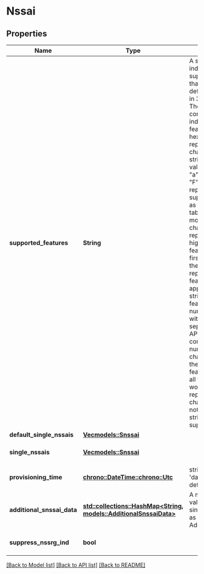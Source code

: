 # Nssai

## Properties
Name | Type | Description | Notes
------------ | ------------- | ------------- | -------------
**supported_features** | **String** | A string used to indicate the features supported by an API that is used as defined in clause  6.6 in 3GPP TS 29.500. The string shall contain a bitmask indicating supported features in  hexadecimal representation Each character in the string shall take a value of \"0\" to \"9\",  \"a\" to \"f\" or \"A\" to \"F\" and shall represent the support of 4 features as described in  table 5.2.2-3. The most significant character representing the highest-numbered features shall  appear first in the string, and the character representing features 1 to 4 shall appear last  in the string. The list of features and their numbering (starting with 1) are defined  separately for each API. If the string contains a lower number of characters than there are  defined features for an API, all features that would be represented by characters that are not  present in the string are not supported.  | [optional] [default to None]
**default_single_nssais** | [**Vec<models::Snssai>**](Snssai.md) |  | 
**single_nssais** | [**Vec<models::Snssai>**](Snssai.md) |  | [optional] [default to None]
**provisioning_time** | [**chrono::DateTime::<chrono::Utc>**](DateTime.md) | string with format 'date-time' as defined in OpenAPI. | [optional] [default to None]
**additional_snssai_data** | [**std::collections::HashMap<String, models::AdditionalSnssaiData>**](AdditionalSnssaiData.md) | A map(list of key-value pairs) where singleNssai serves as key of AdditionalSnssaiData | [optional] [default to None]
**suppress_nssrg_ind** | **bool** |  | [optional] [default to None]

[[Back to Model list]](../README.md#documentation-for-models) [[Back to API list]](../README.md#documentation-for-api-endpoints) [[Back to README]](../README.md)


